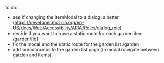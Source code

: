 to do:

- see if changing the ItemModal to a dialog is better (https://developer.mozilla.org/en-US/docs/Web/Accessibility/ARIA/Roles/dialog_role)
- decide if you want to have a static route for each garden item /garden/[id]
- fix the modal and the static route for the garden list /garden
- add breadcrumbs to the garden list page (in modal navigate between garden and items)
